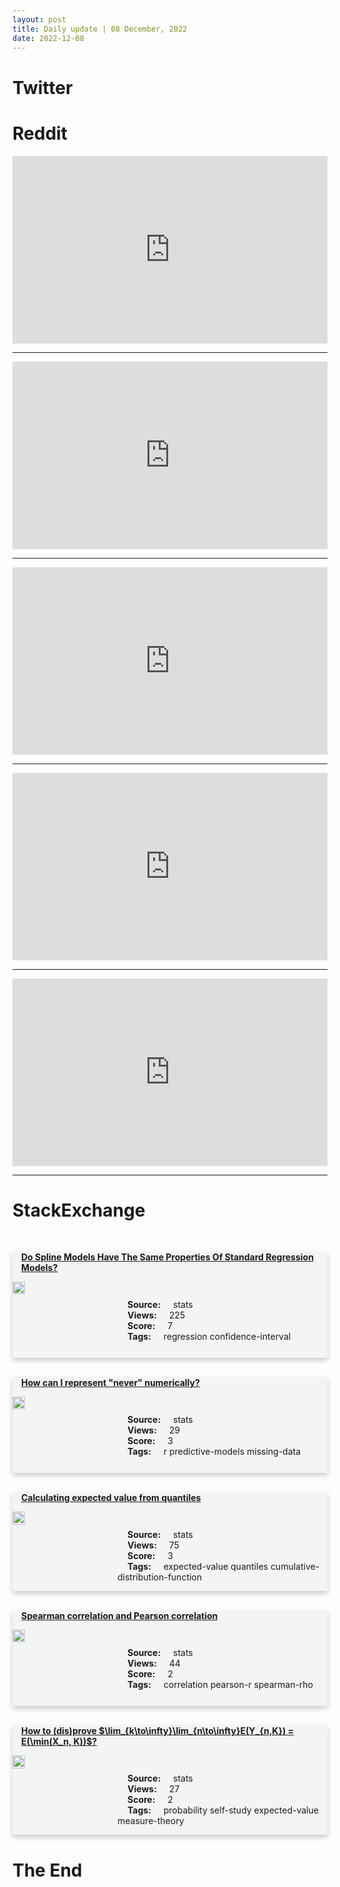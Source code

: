```yaml
---
layout: post
title: Daily update | 08 December, 2022
date: 2022-12-08
---
```


<script async src="https://platform.twitter.com/widgets.js" charset="utf-8"></script>


<script src='https://storage.ko-fi.com/cdn/scripts/overlay-widget.js'></script>
<script>
  kofiWidgetOverlay.draw('themldojo', {
    'type': 'floating-chat',
    'floating-chat.donateButton.text': 'Support me',
    'floating-chat.donateButton.background-color': '#f45d22',
    'floating-chat.donateButton.text-color': '#fff'
  });
</script>

# Twitter 

<blockquote class="twitter-tweet"><a href="https://twitter.com/MistressSnowPhD/status/1600500652496588802"></a></blockquote>

<blockquote class="twitter-tweet"><a href="https://twitter.com/HaroldSinnott/status/1600384657257893888"></a></blockquote>

<blockquote class="twitter-tweet"><a href="https://twitter.com/nutlope/status/1600528456512868352"></a></blockquote>

<blockquote class="twitter-tweet"><a href="https://twitter.com/ducnh279/status/1600515888327065601"></a></blockquote>

<blockquote class="twitter-tweet"><a href="https://twitter.com/safiyanoble/status/1600536960262885377"></a></blockquote>

<blockquote class="twitter-tweet"><a href="https://twitter.com/karpathy/status/1600582722228875264"></a></blockquote>

<blockquote class="twitter-tweet"><a href="https://twitter.com/karpathy/status/1600578169555529728"></a></blockquote>

<blockquote class="twitter-tweet"><a href="https://twitter.com/karpathy/status/1600578178531340288"></a></blockquote>

<blockquote class="twitter-tweet"><a href="https://twitter.com/karpathy/status/1600578187141840896"></a></blockquote>

<blockquote class="twitter-tweet"><a href="https://twitter.com/TensorFlow/status/1600547418315145225"></a></blockquote>

# Reddit 

<iframe id="reddit-embed" src="https://www.redditmedia.com/r/datascience/comments/zev449/chatgpts_response_to_michael_bromleys_question?ref_source=embed&amp;ref=share&amp;embed=true" sandbox="allow-scripts allow-same-origin allow-popups" style="border: none;" height="300" width="100%" scrolling="yes"></iframe>
<hr style="width:100%;text-align:left;margin-left:0">
<iframe id="reddit-embed" src="https://www.redditmedia.com/r/datascience/comments/zf6sfy/i_hate_data_science?ref_source=embed&amp;ref=share&amp;embed=true" sandbox="allow-scripts allow-same-origin allow-popups" style="border: none;" height="300" width="100%" scrolling="yes"></iframe>
<hr style="width:100%;text-align:left;margin-left:0">
<iframe id="reddit-embed" src="https://www.redditmedia.com/r/MachineLearning/comments/zetvmd/d_if_you_had_to_pick_1020_significant_papers_that?ref_source=embed&amp;ref=share&amp;embed=true" sandbox="allow-scripts allow-same-origin allow-popups" style="border: none;" height="300" width="100%" scrolling="yes"></iframe>
<hr style="width:100%;text-align:left;margin-left:0">
<iframe id="reddit-embed" src="https://www.redditmedia.com/r/MachineLearning/comments/zfeh67/d_were_the_meta_ai_research_team_behind_cicero?ref_source=embed&amp;ref=share&amp;embed=true" sandbox="allow-scripts allow-same-origin allow-popups" style="border: none;" height="300" width="100%" scrolling="yes"></iframe>
<hr style="width:100%;text-align:left;margin-left:0">
<iframe id="reddit-embed" src="https://www.redditmedia.com/r/dataengineering/comments/zf01xv/cheat_sheets_on_data_life_cycle_pyspark_dbt_kafka?ref_source=embed&amp;ref=share&amp;embed=true" sandbox="allow-scripts allow-same-origin allow-popups" style="border: none;" height="300" width="100%" scrolling="yes"></iframe>
<hr style="width:100%;text-align:left;margin-left:0">

<style>
.card {
box-shadow: 0 4px 8px 0 rgba(0,0,0,0.2);
transition: 0.3s;
width: 100%;
background-color: #F3F4F4;
}
p{
    margin-left:  3em;
    padding-top: 1em;
}
.part2{
    display: grid;
    grid-template-columns: 1fr 3fr;
}
h4{
    margin: 1em;
}

.card:hover {
box-shadow: 0 8px 16px 0 rgba(0,0,0,0.2);
}
b {
padding: 2px 16px;
}
</style>
  
# StackExchange 


  <br>
  <div class="card">
  <h4><a href='https://stats.stackexchange.com/questions/598245/do-spline-models-have-the-same-properties-of-standard-regression-models'>Do Spline Models Have The Same Properties Of Standard Regression Models?</a></h4> 
  <div class="part2">
      <img src="https://cdn.sstatic.net/Sites/stats/Img/apple-touch-icon@2.png?v=344f57aa10cc" alt="Img missing!" style="width:40%">
      <p><b>Source:</b> stats<br><b>Views:</b> 225<br><b>Score:</b> 7<br><b>Tags:</b> <span class="badge badge-dark">regression</span> <span class="badge badge-dark">confidence-interval</span></p> 
  </div>
  </div>
      
  <br>
  <div class="card">
  <h4><a href='https://stats.stackexchange.com/questions/598309/how-can-i-represent-never-numerically'>How can I represent &quot;never&quot; numerically?</a></h4> 
  <div class="part2">
      <img src="https://cdn.sstatic.net/Sites/stats/Img/apple-touch-icon@2.png?v=344f57aa10cc" alt="Img missing!" style="width:40%">
      <p><b>Source:</b> stats<br><b>Views:</b> 29<br><b>Score:</b> 3<br><b>Tags:</b> <span class="badge badge-dark">r</span> <span class="badge badge-dark">predictive-models</span> <span class="badge badge-dark">missing-data</span></p> 
  </div>
  </div>
      
  <br>
  <div class="card">
  <h4><a href='https://stats.stackexchange.com/questions/598286/calculating-expected-value-from-quantiles'>Calculating expected value from quantiles</a></h4> 
  <div class="part2">
      <img src="https://cdn.sstatic.net/Sites/stats/Img/apple-touch-icon@2.png?v=344f57aa10cc" alt="Img missing!" style="width:40%">
      <p><b>Source:</b> stats<br><b>Views:</b> 75<br><b>Score:</b> 3<br><b>Tags:</b> <span class="badge badge-dark">expected-value</span> <span class="badge badge-dark">quantiles</span> <span class="badge badge-dark">cumulative-distribution-function</span></p> 
  </div>
  </div>
      
  <br>
  <div class="card">
  <h4><a href='https://stats.stackexchange.com/questions/598265/spearman-correlation-and-pearson-correlation'>Spearman correlation and Pearson correlation</a></h4> 
  <div class="part2">
      <img src="https://cdn.sstatic.net/Sites/stats/Img/apple-touch-icon@2.png?v=344f57aa10cc" alt="Img missing!" style="width:40%">
      <p><b>Source:</b> stats<br><b>Views:</b> 44<br><b>Score:</b> 2<br><b>Tags:</b> <span class="badge badge-dark">correlation</span> <span class="badge badge-dark">pearson-r</span> <span class="badge badge-dark">spearman-rho</span></p> 
  </div>
  </div>
      
  <br>
  <div class="card">
  <h4><a href='https://stats.stackexchange.com/questions/598238/how-to-disprove-lim-k-to-infty-lim-n-to-inftyey-n-k-e-minx-n-k'>How to (dis)prove $\lim_{k\to\infty}\lim_{n\to\infty}E(Y_{n,K}) = E(\min(X_n, K))$?</a></h4> 
  <div class="part2">
      <img src="https://cdn.sstatic.net/Sites/stats/Img/apple-touch-icon@2.png?v=344f57aa10cc" alt="Img missing!" style="width:40%">
      <p><b>Source:</b> stats<br><b>Views:</b> 27<br><b>Score:</b> 2<br><b>Tags:</b> <span class="badge badge-dark">probability</span> <span class="badge badge-dark">self-study</span> <span class="badge badge-dark">expected-value</span> <span class="badge badge-dark">measure-theory</span></p> 
  </div>
  </div>
      
# The End